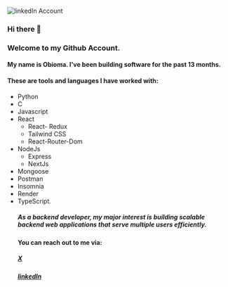 ![linkedIn Account](https://www.flaticon.com/free-icon/linkedin_174857)

### Hi there 👋

### Welcome to my Github Account.
#### My name is Obioma. I've been building software for the past 13 months.
#### These are tools and languages I have worked with:
+ Python
+ C
+ Javascript
+ React
  + React- Redux
  + Tailwind CSS
  + React-Router-Dom
+ NodeJs
  + Express
  + NextJs
+ Mongoose
+ Postman
+ Insomnia
+ Render
+ TypeScript.
  ##### As a backend developer, my major interest is building scalable backend web applications that serve multiple users efficiently.
  #### You can reach out to me via:
  #####   [X](https://twitter.com/anthony_ikpe_1)
  #####   [linkedIn](www.linkedin.com/in/godspower-anthony-ikpe-0b38321b1)
   




<!--
**ObiomaIkpe/ObiomaIkpe** is a ✨ _special_ ✨ repository because its `README.md` (this file) appears on your GitHub profile.

Here are some ideas to get you started:

- 🔭 I’m currently working on ...
- 🌱 I’m currently learning ...
- 👯 I’m looking to collaborate on ...
- 🤔 I’m looking for help with ...
- 💬 Ask me about ...
- 📫 How to reach me: ...
- 😄 Pronouns: ...
- ⚡ Fun fact: ...
-->

